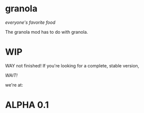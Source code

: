 # granola
_everyone's favorite food_

The granola mod has to do with granola.

# WIP

WAY not finished! If you're looking for a complete, stable version,

*WAIT!*

we're at:

# ALPHA 0.1
